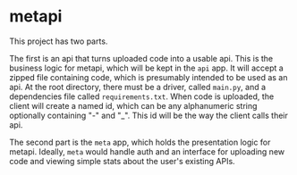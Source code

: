 # metapi

This project has two parts.

The first is an api that turns uploaded code into a usable api. This is the business logic for metapi, which will be kept in the `api` app. It will accept a zipped file containing code, which is presumably intended to be used as an api. At the root directory, there must be a driver, called `main.py`, and a dependencies file called `requirements.txt`. When code is uploaded, the client will create a named id, which can be any alphanumeric string optionally containing "-" and "\_". This id will be the way the client calls their api.

The second part is the `meta` app, which holds the presentation logic for metapi. Ideally, `meta` would handle auth and an interface for uploading new code and viewing simple stats about the user's existing APIs.
